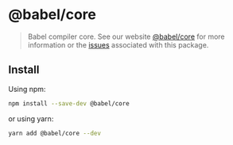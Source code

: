 # @babel/core
> Babel compiler core.
See our website [@babel/core](https://babeljs.io/docs/babel-core) for more information or the [issues](https://github.com/babel/babel/issues?utf8=%E2%9C%93&q=is%3Aissue+label%3A%22pkg%3A%20core%22+is%3Aopen) associated with this package.
## Install
Using npm:
```sh
npm install --save-dev @babel/core
```
or using yarn:
```sh
yarn add @babel/core --dev
```
